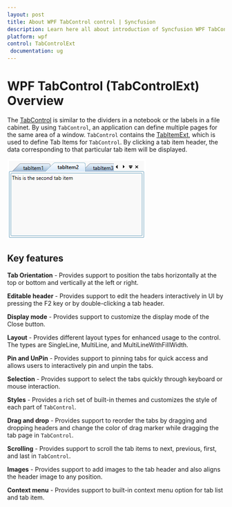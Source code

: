 ```yaml
---
layout: post
title: About WPF TabControl control | Syncfusion
description: Learn here all about introduction of Syncfusion WPF TabControl (TabControlExt) control, its elements and more.
platform: wpf
control: TabControlExt
 documentation: ug
---
```


# WPF TabControl (TabControlExt) Overview

The [TabControl](https://help.syncfusion.com/cr/wpf/Syncfusion.Windows.Tools.Controls.TabControlExt.html) is similar to the dividers in a notebook or the labels in a file cabinet. By using `TabControl`, an application can define multiple pages for the same area of a window. `TabControl` contains the [TabItemExt](https://help.syncfusion.com/cr/wpf/Syncfusion.Windows.Tools.Controls.TabItemExt.html), which is used to define Tab Items for `TabControl`. By clicking a tab item header, the data corresponding to that particular tab item will be displayed.

![Overview of TabControlExt control](Overview_images/overview.png)

## Key features

**Tab Orientation** - Provides support to position the tabs horizontally at the top or bottom and vertically at the left or right.

**Editable header** - Provides support to edit the headers interactively in UI by pressing the F2 key or by double-clicking a tab header.

**Display mode** - Provides support to customize the display mode of the Close button.

**Layout** - Provides different layout types for enhanced usage to the control. The types are SingleLine, MultiLine, and MultiLineWithFillWidth.

**Pin and UnPin** - Provides support to pinning tabs for quick access and allows users to interactively pin and unpin the tabs.

**Selection** - Provides support to select the tabs quickly through keyboard or mouse interaction.

**Styles** - Provides a rich set of built-in themes and customizes the style of each part of `TabControl`.

**Drag and drop** - Provides support to reorder the tabs by dragging and dropping headers and change the color of drag marker while dragging the tab page in `TabControl`.

**Scrolling** - Provides support to scroll the tab items to next, previous, first, and last in `TabControl`.

**Images** - Provides support to add images to the tab header and also aligns the header image to any position.

**Context menu** - Provides support to built-in context menu option for tab list and tab item.


